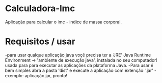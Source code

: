 # Calculadora-Imc
Aplicação para calcular o imc - indice de massa corporal.

# Requisitos / usar
-para usar qualque aplicação java voçê precisa ter a 'JRE' Java Runtime Environment -> 'ambiente de execução java', instalada no seu computador!
usada para para executar as aplicações da plataforma Java.
-Para usar é bem simples abra a pasta 'dist' e execute a aplicação com extenção '.jar' - exemplo: aplicação.jar, pronto!
